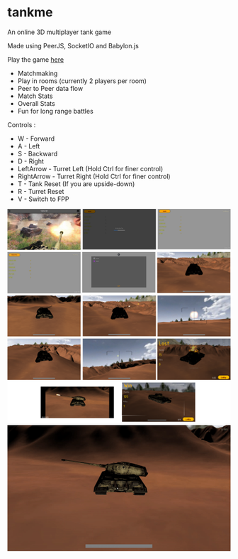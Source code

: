 # tankme
An online 3D multiplayer tank game

Made using PeerJS, SocketIO and Babylon.js

Play the game [here](https://tank-me.herokuapp.com/)

* Matchmaking
* Play in rooms (currently 2 players per room)
* Peer to Peer data flow
* Match Stats
* Overall Stats
* Fun for long range battles

Controls :

* W          - Forward
* A          - Left
* S          - Backward
* D          - Right
* LeftArrow  - Turret Left  (Hold Ctrl for finer control)
* RightArrow - Turret Right (Hold Ctrl for finer control)
* T          - Tank Reset (If you are upside-down)
* R          - Turret Reset
* V          - Switch to FPP


![Show1](images/show1.png)
![Show2](images/show2.png)
![Show3](images/show3.png)
![Show4](images/show4.png)
![Show5](images/show5.png)
![Show6](images/cannonFire.gif)
